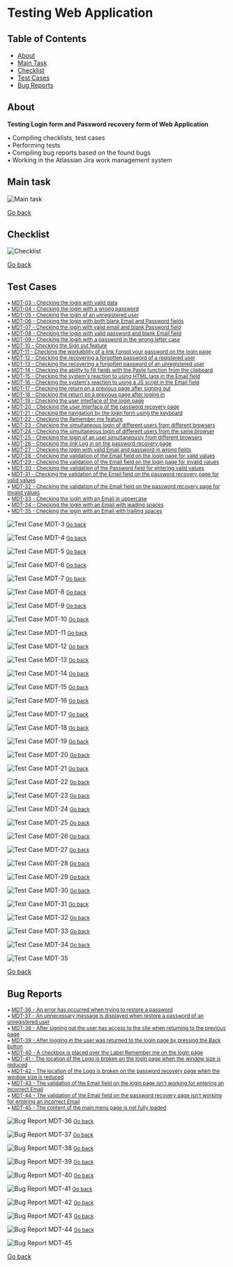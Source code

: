 # Testing Web Application <a name="start"></a>

## Table of Contents

- [About](#about)
- [Main Task](#main_task)  
- [Checklist](#checklist)  
- [Test Cases](#test_cases)  
- [Bug Reports](#bug_reports)  

## About <a name = "about"></a>

**Testing Login form and Password recovery form of Web Application**  

• Compiling checklists, test cases  
• Performing tests  
• Compiling bug reports based on the found bugs  
• Working in the Atlassian Jira work management system  


## Main task <a name="main_task"></a>

![Main task](./MDT-1_Task.png)

[Go back](#start)


## Checklist <a name="checklist"></a>

![Checklist](./Checklist/Checklist.png)

[Go back](#start)


## Test Cases <a name="test_cases"></a>

<small>

• [MDT-03 - Checking the login with valid data](#mdt3)  
• [MDT-04 - Checking the login with a wrong password](#mdt4)  
• [MDT-05 - Checking the login of an unregistered user](#mdt5)  
• [MDT-06 - Checking the login with both blank Email and Password fields](#mdt6)  
• [MDT-07 - Checking the login with valid email and blank Password field](#mdt7)  
• [MDT-08 - Checking the login with valid password and blank Email field](#mdt8)  
• [MDT-09 - Checking the login with a password in the wrong letter case](#mdt9)  
• [MDT-10 - Checking the Sign out feature](#mdt10)  
• [MDT-11 - Checking the workability of a link Forgot your password on the login page](#mdt11)  
• [MDT-12 - Checking the recovering a forgotten password of a registered user](#mdt12)  
• [MDT-13 - Checking the recovering a forgotten password of an unregistered user](#mdt13)  
• [MDT-14 - Checking the ability to fill fields with the Paste function from the clipboard](#mdt14)  
• [MDT-15 - Checking the system's reaction to using HTML tags in the Email field](#mdt15)  
• [MDT-16 - Checking the system's reaction to using a JS script in the Email field](#mdt16)  
• [MDT-17 - Checking the return on a previous page after signing out](#mdt17)  
• [MDT-18 - Checking the return on a previous page after loging in](#mdt18)  
• [MDT-19 - Checking the user interface of the login page](#mdt19)  
• [MDT-20 - Checking the user interface of the password recovery page](#mdt20)  
• [MDT-21 - Checking the navigation by the login form using the keyboard](#mdt21)  
• [MDT-22 - Checking the Remember me feature](#mdt22)  
• [MDT-23 - Checking the simultaneous login of different users from different browsers](#mdt23)  
• [MDT-24 - Checking the simultaneous login of different users from the same browser](#mdt24)  
• [MDT-25 - Checking the login of an user simultaneously from different browsers](#mdt25)  
• [MDT-26 - Checking the link Log in on the password recovery page](#mdt26)  
• [MDT-27 - Checking the login with valid Email and password in wrong fields](#mdt27)  
• [MDT-28 - Checking the validation of the Email field on the login page for valid values](#mdt28)  
• [MDT-29 - Checking the validation of the Email field on the login page for invalid values](#mdt29)  
• [MDT-30 - Checking the validation of the Password field for entering valid values](#mdt30)  
• [MDT-31 - Checking the validation of the Email field on the password recovery page for valid values](#mdt31)  
• [MDT-32 - Checking the validation of the Email field on the password recovery page for invalid values](#mdt32)  
• [MDT-33 - Checking the login with an Email in uppercase](#mdt33)  
• [MDT-34 - Checking the login with an Email with leading spaces](#mdt34)  
• [MDT-35 - Checking the login with an Email with trailing spaces](#mdt35)  

</small>

<a name="mdt3">![Test Case MDT-3](./Test_Cases/MDT-03_TC_Checking_the_login_with_valid_data.png)</a>
<small>[Go back](#test_cases)</small>

<a name="mdt4">![Test Case MDT-4](./Test_Cases/MDT-04_TC_Checking_the_login_with_a_wrong_password.png)</a>
<small>[Go back](#test_cases)</small>

<a name="mdt5">![Test Case MDT-5](./Test_Cases/MDT-05_TC_Checking_the_login_of_an_unregistered_user.png)</a>
<small>[Go back](#test_cases)</small>

<a name="mdt6">![Test Case MDT-6](./Test_Cases/MDT-06_TC_Checking_the_login_with_both_blank_Email_and_Password_fields.png)</a>
<small>[Go back](#test_cases)</small>

<a name="mdt7">![Test Case MDT-7](./Test_Cases/MDT-07_TC_Checking_the_login_with_valid_email_and_blank_Password_field.png)</a>
<small>[Go back](#test_cases)</small>

<a name="mdt8">![Test Case MDT-8](./Test_Cases/MDT-08_TC_Checking_the_login_with_valid_password_and_blank_Email_field.png)</a>
<small>[Go back](#test_cases)</small>

<a name="mdt9">![Test Case MDT-9](./Test_Cases/MDT-09_TC_Checking_the_login_with_a_password_in_the_wrong_letter_case.png)</a>
<small>[Go back](#test_cases)</small>

<a name="mdt10">![Test Case MDT-10](./Test_Cases/MDT-10_TC_Checking_the_Sign_out_feature.png)</a>
<small>[Go back](#test_cases)</small>

<a name="mdt11">![Test Case MDT-11](./Test_Cases/MDT-11_TC_Checking_the_workability_of_a_link_Forgot_your_password_on_the_login_page.png)</a>
<small>[Go back](#test_cases)</small>

<a name="mdt12">![Test Case MDT-12](./Test_Cases/MDT-12_TC_Checking_the_recovering_a_forgotten_password_of_a_registered_user.png)</a>
<small>[Go back](#test_cases)</small>

<a name="mdt13">![Test Case MDT-13](./Test_Cases/MDT-13_TC_Checking_the_recovering_a_forgotten_password_of_an_unregistered_user.png)</a>
<small>[Go back](#test_cases)</small>

<a name="mdt14">![Test Case MDT-14](./Test_Cases/MDT-14_TC_Checking_the_ability_to_fill_fields_with_the_Paste_function_from_the_clipboard.png)</a>
<small>[Go back](#test_cases)</small>

<a name="mdt15">![Test Case MDT-15](./Test_Cases/MDT-15_TC_Checking_the_system's_reaction_to_using_HTML_tags_in_the_Email_field.png)</a>
<small>[Go back](#test_cases)</small>

<a name="mdt16">![Test Case MDT-16](./Test_Cases/MDT-16_TC_Checking_the_system's_reaction_to_using_a_JS_script_in_the_Email_field.png)</a>
<small>[Go back](#test_cases)</small>

<a name="mdt17">![Test Case MDT-17](./Test_Cases/MDT-17_TC_Checking_the_return_on_a_previous_page_after_signing_out.png)</a>
<small>[Go back](#test_cases)</small>

<a name="mdt18">![Test Case MDT-18](./Test_Cases/MDT-18_TC_Checking_the_return_on_a_previous_page_after_loging_in.png)</a>
<small>[Go back](#test_cases)</small>

<a name="mdt19">![Test Case MDT-19](./Test_Cases/MDT-19_TC_Checking_the_user_interface_of_the_login_page.png)</a>
<small>[Go back](#test_cases)</small>

<a name="mdt20">![Test Case MDT-20](./Test_Cases/MDT-20_TC_Checking_the_user_interface_of_the_password_recovery_page.png)</a>
<small>[Go back](#test_cases)</small>

<a name="mdt21">![Test Case MDT-21](./Test_Cases/MDT-21_TC_Checking_the_navigation_by_the_login_form_using_the_keyboard.png)</a>
<small>[Go back](#test_cases)</small>

<a name="mdt22">![Test Case MDT-22](./Test_Cases/MDT-22_TC_Checking_the_Remember_me_feature.png)</a>
<small>[Go back](#test_cases)</small>

<a name="mdt23">![Test Case MDT-23](./Test_Cases/MDT-23_TC_Checking_the_simultaneous_login_of_different_users_from_different_browsers.png)</a>
<small>[Go back](#test_cases)</small>

<a name="mdt24">![Test Case MDT-24](./Test_Cases/MDT-24_TC_Checking_the_simultaneous_login_of_different_users_from_the_same_browser.png)</a>
<small>[Go back](#test_cases)</small>

<a name="mdt25">![Test Case MDT-25](./Test_Cases/MDT-25_TC_Checking_the_login_of_an_user_simultaneously_from_different_browsers.png)</a>
<small>[Go back](#test_cases)</small>

<a name="mdt26">![Test Case MDT-26](./Test_Cases/MDT-26_TC_Checking_the_link_Log_in_on_the_password_recovery_page.png)</a>
<small>[Go back](#test_cases)</small>

<a name="mdt27">![Test Case MDT-27](./Test_Cases/MDT-27_TC_Checking_the_login_with_valid_Email_and_password_in_wrong_fields.png)</a>
<small>[Go back](#test_cases)</small>

<a name="mdt28">![Test Case MDT-28](./Test_Cases/MDT-28_TC_Checking_the_validation_of_the_Email_field_on_the_login_page_for_valid_values.png)</a>
<small>[Go back](#test_cases)</small>

<a name="mdt29">![Test Case MDT-29](./Test_Cases/MDT-29_TC_Checking_the_validation_of_the_Email_field_on_the_login_page_for_invalid_values.png)</a>
<small>[Go back](#test_cases)</small>

<a name="mdt30">![Test Case MDT-30](./Test_Cases/MDT-30_TC_Checking_the_validation_of_the_Password_field_for_entering_valid_values.png)</a>
<small>[Go back](#test_cases)</small>

<a name="mdt31">![Test Case MDT-31](./Test_Cases/MDT-31_TC_Checking_the_validation_of_the_Email_field_on_the_password_recovery_page_for_valid_values.png)</a>
<small>[Go back](#test_cases)</small>

<a name="mdt32">![Test Case MDT-32](./Test_Cases/MDT-32_TC_Checking_the_validation_of_the_Email_field_on_the_password_recovery_page_for_invalid_values.png)</a>
<small>[Go back](#test_cases)</small>

<a name="mdt33">![Test Case MDT-33](./Test_Cases/MDT-33_TC_Checking_the_login_with_an_Email_in_uppercase.png)</a>
<small>[Go back](#test_cases)</small>

<a name="mdt34">![Test Case MDT-34](./Test_Cases/MDT-34_TC_Checking_the_login_with_an_Email_with_leading_spaces.png)</a>
<small>[Go back](#test_cases)</small>

<a name="mdt35">![Test Case MDT-35](./Test_Cases/MDT-35_TC_Checking_the_login_with_an_Email_with_trailing_spaces.png)</a>

[Go back](#start)


## Bug Reports <a name="bug_reports"></a>

<small>

• [MDT-36 - An error has occurred when trying to restore a password](#mdt36)  
• [MDT-37 - An unnecessary message is displayed when restore a password of an unregistered user](#mdt37)  
• [MDT-38 - After signing out the user has access to the site when returning to the previous page](#mdt38)  
• [MDT-39 - After logging in the user was returned to the login page by pressing the Back button](#mdt39)  
• [MDT-40 - A checkbox is placed over the Label Remember me on the login page](#mdt40)  
• [MDT-41 - The location of the Logo is broken on the login page when the window size is reduced](#mdt41)  
• [MDT-42 - The location of the Logo is broken on the password recovery page when the window size is reduced](#mdt42)  
• [MDT-43 - The validation of the Email field on the login page isn't working for entering an incorrect Email](#mdt43)  
• [MDT-44 - The validation of the Email field on the password recovery page isn't working for entering an incorrect Email](#mdt44)  
• [MDT-45 - The content of the main menu page is not fully loaded](#mdt45)  

</small>

<a name="mdt36">![Bug Report MDT-36](./Bug_Reports/MDT-36_BR_An_error_has_occurred_when_trying_to_restore_a_password.png)</a>
<small>[Go back](#bug_reports)</small>

<a name="mdt37">![Bug Report MDT-37](./Bug_Reports/MDT-37_BR_An_unnecessary_message_is_displayed_when_restore_a_password_of_an_unregistered_user.png)</a>
<small>[Go back](#bug_reports)</small>

<a name="mdt38">![Bug Report MDT-38](./Bug_Reports/MDT-38_BR_After_signing_out_the_user_has_access_to_the_site_when_returning_to_the_previous_page.png)</a>
<small>[Go back](#bug_reports)</small>

<a name="mdt39">![Bug Report MDT-39](./Bug_Reports/MDT-39_BR_After_logging_in_the_user_was_returned_to_the_login_page_by_pressing_the_Back_button.png)</a>
<small>[Go back](#bug_reports)</small>

<a name="mdt40">![Bug Report MDT-40](./Bug_Reports/MDT-40_BR_A_checkbox_is_placed_over_the_Label_Remember_me_on_the_login_page.png)</a>
<small>[Go back](#bug_reports)</small>

<a name="mdt41">![Bug Report MDT-41](./Bug_Reports/MDT-41_BR_The_location_of_the_Logo_is_broken_on_the_login_page_when_the_window_size_is_reduced.png)</a>
<small>[Go back](#bug_reports)</small>

<a name="mdt42">![Bug Report MDT-42](./Bug_Reports/MDT-42_BR_The_location_of_the_Logo_is_broken_on_the_password_recovery_page_when_the_window_size_is_reduced.png)</a>
<small>[Go back](#bug_reports)</small>

<a name="mdt43">![Bug Report MDT-43](./Bug_Reports/MDT-43_BR_The_validation_of_the_Email_field_on_the_login_page_isn't_working_for_entering_an_incorrect_Email.png)</a>
<small>[Go back](#bug_reports)</small>

<a name="mdt44">![Bug Report MDT-44](./Bug_Reports/MDT-44_BR_The_validation_of_the_Email_field_on_the_password_recovery_page_isn't_working_for_entering_an_incorrect_Email.png)</a>
<small>[Go back](#bug_reports)</small>

<a name="mdt45">![Bug Report MDT-45](./Bug_Reports/MDT-45_BR_The_content_of_the_main_menu_page_is_not_fully_loaded.png)</a>

[Go back](#start)
